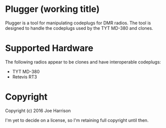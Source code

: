# Plugger (working title)

Plugger is a tool for manipulating codeplugs for DMR radios. The tool is
designed to handle the codeplugs used by the TYT MD-380 and clones.

# Supported Hardware

The following radios appear to be clones and have interoperable codeplugs:

  * TYT MD-380
  * Retevis RT3

# Copyright

Copyright (c) 2016 Joe Harrison

I'm yet to decide on a license, so I'm retaining full copyright until then.
